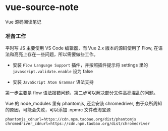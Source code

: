 # vue-source-note

Vue 源码阅读笔记

### 准备工作

平时写 JS 主要使用 VS Code 编辑器，而 Vue 2.x 版本的源码使用了 Flow, 在语法和高亮上存在一些问题，所以需要做些工作。

- 安装 `Flow Language Support` 插件，并按照插件提示将 settings 里的 `javascript.validate.enable` 设为 false

- 安装 `JavaScript Atom Grammar` 语法支持

第一步主要是 flow 语法报错问题，第二步可以解决部分文件高亮混乱的问题。

Vue 的 node_modules 里有 phantomjs, 还会安装 chromedriver, 由于众所周知的原因，可能会失败，可以添加 .npmrc 文件改淘宝源

```
phantomjs_cdnurl=https://cdn.npm.taobao.org/dist/phantomjs
chromedriver_cdnurl=https://cdn.npm.taobao.org/dist/chromedriver
```
